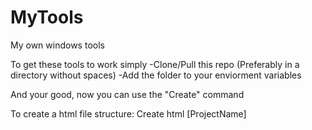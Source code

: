 # MyTools
My own windows tools

To get these tools to work simply
-Clone/Pull this repo (Preferably in a directory without spaces)
-Add the folder to your enviorment variables

And your good,
now you can use the "Create" command

To create a html file structure: Create html [ProjectName]
